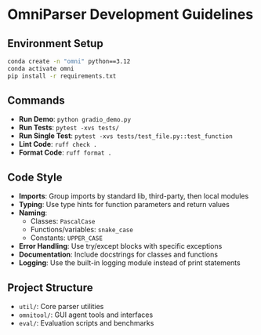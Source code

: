 # OmniParser Development Guidelines

## Environment Setup
```bash
conda create -n "omni" python==3.12
conda activate omni
pip install -r requirements.txt
```

## Commands
- **Run Demo**: `python gradio_demo.py`
- **Run Tests**: `pytest -xvs tests/`
- **Run Single Test**: `pytest -xvs tests/test_file.py::test_function`
- **Lint Code**: `ruff check .`
- **Format Code**: `ruff format .`

## Code Style
- **Imports**: Group imports by standard lib, third-party, then local modules
- **Typing**: Use type hints for function parameters and return values
- **Naming**: 
  - Classes: `PascalCase`
  - Functions/variables: `snake_case` 
  - Constants: `UPPER_CASE`
- **Error Handling**: Use try/except blocks with specific exceptions
- **Documentation**: Include docstrings for classes and functions
- **Logging**: Use the built-in logging module instead of print statements

## Project Structure
- `util/`: Core parser utilities
- `omnitool/`: GUI agent tools and interfaces
- `eval/`: Evaluation scripts and benchmarks